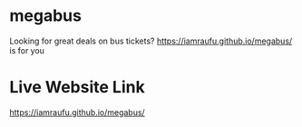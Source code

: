 # megabus
Looking for great deals on bus tickets? https://iamraufu.github.io/megabus/ is for you

# Live Website Link
 https://iamraufu.github.io/megabus/
